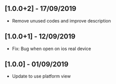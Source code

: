 ## [1.0.0+2] - 17/09/2019

* Remove unused codes and improve description

## [1.0.0+1] - 12/09/2019

* Fix: Bug when open on ios real device

## [1.0.0] - 01/09/2019

* Update to use platform view
